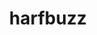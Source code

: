 ---
title: "harfbuzz"
layout: cache
categories: [package, develop]
meta: {"versions": ["8.3.0", "8.4.0"], "compilers": ["gcc@=11.1.0"], "oss": ["ubuntu20.04"], "platforms": ["linux"], "targets": ["x86_64_v3"], "stacks": ["data-vis-sdk", "root"], "num_specs": 7, "num_specs_by_stack": {"root": 7, "data-vis-sdk": 7}}
spec_details: [{"hash": "576qhg36v5mbl6g2ld23svf7wqacteyg", "compiler": "gcc@=11.1.0", "versions": ["8.3.0"], "os": "ubuntu20.04", "platform": "linux", "target": "x86_64_v3", "variants": ["build_system=meson", "buildtype=release", "default_library=shared", "~graphite2", "~strip"], "stacks": ["root", "data-vis-sdk"], "size": "-", "tarball": "https://binaries.spack.io/develop/build_cache/linux-ubuntu20.04-x86_64_v3/gcc-11.1.0/harfbuzz-8.3.0/linux-ubuntu20.04-x86_64_v3-gcc-11.1.0-harfbuzz-8.3.0-576qhg36v5mbl6g2ld23svf7wqacteyg.spack"}, {"hash": "lyznr4vmmiz6ubz2gutkoymvulnmdeau", "compiler": "gcc@=11.1.0", "versions": ["8.4.0"], "os": "ubuntu20.04", "platform": "linux", "target": "x86_64_v3", "variants": ["build_system=meson", "buildtype=release", "default_library=shared", "~graphite2", "~strip"], "stacks": ["root", "data-vis-sdk"], "size": "-", "tarball": "https://binaries.spack.io/develop/build_cache/linux-ubuntu20.04-x86_64_v3/gcc-11.1.0/harfbuzz-8.4.0/linux-ubuntu20.04-x86_64_v3-gcc-11.1.0-harfbuzz-8.4.0-lyznr4vmmiz6ubz2gutkoymvulnmdeau.spack"}, {"hash": "dbfze2mlehs6rzmytvgymqj5oswqcjff", "compiler": "gcc@=11.1.0", "versions": ["8.3.0"], "os": "ubuntu20.04", "platform": "linux", "target": "x86_64_v3", "variants": ["build_system=meson", "buildtype=release", "default_library=shared", "~graphite2", "~strip"], "stacks": ["root", "data-vis-sdk"], "size": "-", "tarball": "https://binaries.spack.io/develop/build_cache/linux-ubuntu20.04-x86_64_v3/gcc-11.1.0/harfbuzz-8.3.0/linux-ubuntu20.04-x86_64_v3-gcc-11.1.0-harfbuzz-8.3.0-dbfze2mlehs6rzmytvgymqj5oswqcjff.spack"}, {"hash": "czn5hzx64i6granjx5k2ixb6lnnebh3e", "compiler": "gcc@=11.1.0", "versions": ["8.3.0"], "os": "ubuntu20.04", "platform": "linux", "target": "x86_64_v3", "variants": ["build_system=meson", "buildtype=release", "default_library=shared", "~graphite2", "~strip"], "stacks": ["root", "data-vis-sdk"], "size": "-", "tarball": "https://binaries.spack.io/develop/build_cache/linux-ubuntu20.04-x86_64_v3/gcc-11.1.0/harfbuzz-8.3.0/linux-ubuntu20.04-x86_64_v3-gcc-11.1.0-harfbuzz-8.3.0-czn5hzx64i6granjx5k2ixb6lnnebh3e.spack"}, {"hash": "64u2p46kyix4cged44w6kfyenvawjxet", "compiler": "gcc@=11.1.0", "versions": ["8.3.0"], "os": "ubuntu20.04", "platform": "linux", "target": "x86_64_v3", "variants": ["build_system=meson", "buildtype=release", "default_library=shared", "~graphite2", "~strip"], "stacks": ["root", "data-vis-sdk"], "size": "-", "tarball": "https://binaries.spack.io/develop/build_cache/linux-ubuntu20.04-x86_64_v3/gcc-11.1.0/harfbuzz-8.3.0/linux-ubuntu20.04-x86_64_v3-gcc-11.1.0-harfbuzz-8.3.0-64u2p46kyix4cged44w6kfyenvawjxet.spack"}, {"hash": "7yjsnto4dc5jzf4n6csmkxxv7mojhuog", "compiler": "gcc@=11.1.0", "versions": ["8.3.0"], "os": "ubuntu20.04", "platform": "linux", "target": "x86_64_v3", "variants": ["build_system=meson", "buildtype=release", "default_library=shared", "~graphite2", "~strip"], "stacks": ["root", "data-vis-sdk"], "size": "-", "tarball": "https://binaries.spack.io/develop/build_cache/linux-ubuntu20.04-x86_64_v3/gcc-11.1.0/harfbuzz-8.3.0/linux-ubuntu20.04-x86_64_v3-gcc-11.1.0-harfbuzz-8.3.0-7yjsnto4dc5jzf4n6csmkxxv7mojhuog.spack"}, {"hash": "b7ylibxm7kftd5ckgledjjunan2qula6", "compiler": "gcc@=11.1.0", "versions": ["8.3.0"], "os": "ubuntu20.04", "platform": "linux", "target": "x86_64_v3", "variants": ["build_system=meson", "buildtype=release", "default_library=shared", "~graphite2", "~strip"], "stacks": ["root", "data-vis-sdk"], "size": "-", "tarball": "https://binaries.spack.io/develop/build_cache/linux-ubuntu20.04-x86_64_v3/gcc-11.1.0/harfbuzz-8.3.0/linux-ubuntu20.04-x86_64_v3-gcc-11.1.0-harfbuzz-8.3.0-b7ylibxm7kftd5ckgledjjunan2qula6.spack"}]
---
